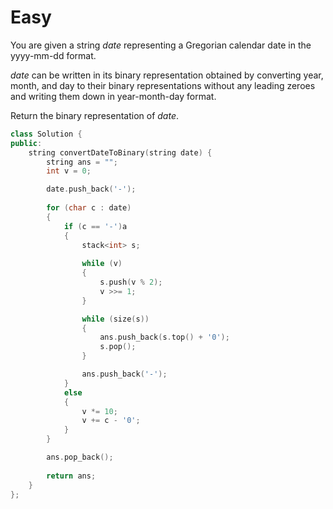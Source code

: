 # Easy

You are given a string $date$ representing a Gregorian calendar date in the yyyy-mm-dd format.

$date$ can be written in its binary representation obtained by converting year, month, and day to their binary representations without any leading zeroes and writing them down in year-month-day format.

Return the binary representation of $date$.

```cpp
class Solution {
public:
    string convertDateToBinary(string date) {
        string ans = "";
        int v = 0;

        date.push_back('-');
        
        for (char c : date)
        {
            if (c == '-')a
            {
                stack<int> s;
                
                while (v)
                {
                    s.push(v % 2);
                    v >>= 1;
                }

                while (size(s))
                {
                    ans.push_back(s.top() + '0');
                    s.pop();
                }

                ans.push_back('-');
            }
            else
            {
                v *= 10;
                v += c - '0';
            }
        }

        ans.pop_back();
        
        return ans;
    }
};
```
